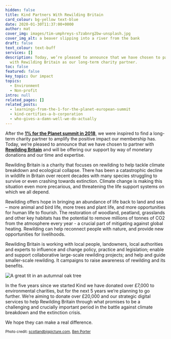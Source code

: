 ```yaml
---
hidden: false
title: Kind Partners With Rewilding Britain
card_colour: bg-yellow text-blue
date: 2020-01-30T11:37:00+0000
author: mat
cover_img: images/tim-umphreys-s7zabnrg2bw-unsplash.jpg
cover_img_alt: a beaver slipping into a river from the bank
draft: false
text_colour: text-buff
services: []
description: Today, we’re pleased to announce that we have chosen to partner
  with Rewilding Britain as our long-term charity partner.
toc: false
featured: false
key_topic: Our impact
topics:
  - Environment
  - Non-profit
intro: null
related_pages: []
related_posts:
  - learnings-from-the-1-for-the-planet-european-summit
  - kind-certifies-a-b-corporation
  - who-gives-a-damn-well-we-do-actually
---
```


After the **[1% for the Planet summit in 2018](https://madebykind.com/blog/learnings-from-the-1-for-the-planet-european-summit/)**, we were inspired to find a long-term charity partner to amplify the positive impact our membership has. Today, we’re pleased to announce that we have chosen to partner with **[Rewilding Britain](https://www.rewildingbritain.org.uk/)** and will be offering our support by way of monetary donations and our time and expertise.

Rewilding Britain is a charity that focuses on rewilding to help tackle climate breakdown and ecological collapse. There has been a catastrophic decline in wildlife in Britain over recent decades with many species struggling to survive or even crashing towards extinction. Climate change is making this situation even more precarious, and threatening the life support systems on which we all depend.

Rewilding offers hope in bringing an abundance of life back to land and sea – more animal and bird life, more trees and plant life, and more opportunities for human life to flourish. The restoration of woodland, peatland, grasslands and other key habitats has the potential to remove millions of tonnes of CO2 from the atmosphere every year - a crucial part of mitigating against global heating. Rewilding can help reconnect people with nature, and provide new opportunities for livelihoods.

Rewilding Britain is working with local people, landowners, local authorities and experts to influence and change policy, practice and legislation; enable and support collaborative large-scale rewilding projects; and help and guide smaller-scale rewilding. It campaigns to raise awareness of rewilding and its benefits.

![A great tit in an autumnal oak tree](../images/rwb_greattit.jpg)

In the five years since we started Kind we have donated over £7,000 to environmental charities, but for the next 5 years we’re planning to go further. We’re aiming to donate over £20,000 and our strategic digital services to help Rewilding Britain through what promises to be a challenging and crucially important period in the battle against climate breakdown and the extinction crisis.

We hope they can make a real difference.

<small>Photo credit: <a href="https://www.scotlandbigpicture.com/" target="_blank">scotlandbigpicture.com</a>, <a href="https://www.benporterwildlife.co.uk/" target="_blank">Ben Porter</a></small>